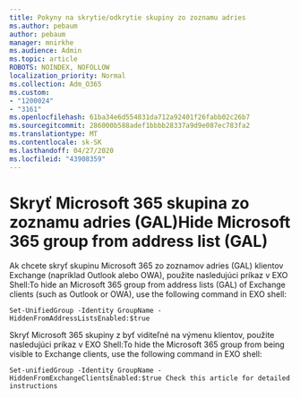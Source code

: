 ```yaml
---
title: Pokyny na skrytie/odkrytie skupiny zo zoznamu adries
ms.author: pebaum
author: pebaum
manager: mnirkhe
ms.audience: Admin
ms.topic: article
ROBOTS: NOINDEX, NOFOLLOW
localization_priority: Normal
ms.collection: Adm_O365
ms.custom:
- "1200024"
- "3161"
ms.openlocfilehash: 61ba34e6d554831da712a92401f26fabb02c26b7
ms.sourcegitcommit: 286000b588adef1bbbb28337a9d9e087ec783fa2
ms.translationtype: MT
ms.contentlocale: sk-SK
ms.lasthandoff: 04/27/2020
ms.locfileid: "43908359"
---
```

# <a name="hide-microsoft-365-group-from-address-list-gal"></a><span data-ttu-id="1decc-102">Skryť Microsoft 365 skupina zo zoznamu adries (GAL)</span><span class="sxs-lookup"><span data-stu-id="1decc-102">Hide Microsoft 365 group from address list (GAL)</span></span>

<span data-ttu-id="1decc-103">Ak chcete skryť skupinu Microsoft 365 zo zoznamov adries (GAL) klientov Exchange (napríklad Outlook alebo OWA), použite nasledujúci príkaz v EXO Shell:</span><span class="sxs-lookup"><span data-stu-id="1decc-103">To hide an Microsoft 365 group from address lists (GAL) of Exchange clients (such as Outlook or OWA), use the following command in EXO shell:</span></span>

`Set-UnifiedGroup -Identity GroupName -HiddenFromAddressListsEnabled:$true`

<span data-ttu-id="1decc-104">Skryť Microsoft 365 skupiny z byť viditeľné na výmenu klientov, použite nasledujúci príkaz v EXO Shell:</span><span class="sxs-lookup"><span data-stu-id="1decc-104">To hide the Microsoft 365 group from being visible to Exchange clients, use the following command in EXO shell:</span></span>

`Set-unifiedGroup -Identity GroupName -HiddenFromExchangeClientsEnabled:$true
Check this article for detailed instructions`

